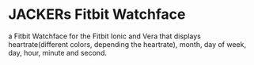 # JACKERs Fitbit Watchface
a Fitbit Watchface for the Fitbit Ionic and Vera that displays heartrate(different colors, depending the heartrate), month, day of week, day, hour, minute and second.
